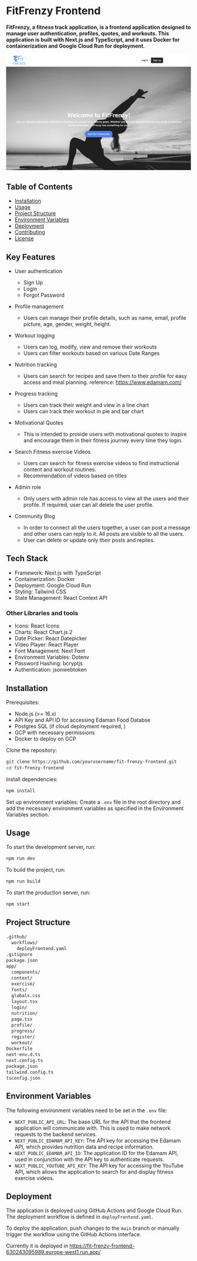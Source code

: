 # FitFrenzy Frontend

**FitFrenzy, a fitness track application, is a frontend application designed to manage user authentication, profiles, quotes, and workouts. This application is built with Next.js and TypeScript, and it uses Docker for containerization and Google Cloud Run for deployment.**

![FitFrenzy](./public/frontend.png)

## Table of Contents
- [Installation](#installation)
- [Usage](#usage)
- [Project Structure](#project-structure)
- [Environment Variables](#environment-variables)
- [Deployment](#deployment)
- [Contributing](#contributing)
- [License](#license)

## Key Features

- User authentication
  - Sign Up
  - Login
  - Forgot Password

- Profile management
  - Users can manage their profile details, such as name, email, profile picture, age, gender, weight, height.

- Workout logging
  - Users can log, modify, view and remove their workouts
  - Users can filter workouts based on various Date Ranges

- Nutrition tracking
  - Users can search for recipes and save them to their profile for easy access and meal planning.
    reference: https://www.edamam.com/

- Progress tracking
  - Users can track their weight and view in a line chart
  - Users can track their workout in pie and bar chart

- Motivational Quotes
  - This is intended to provide users with motivational quotes to inspire and encourage them in their fitness journey every time they login.

- Search Fitness exercise Videos
  - Users can search for fitness exercise videos to find instructional content and workout routines.
  - Recommendation of videos based on titles

- Admin role
    - Only users with admin role has access to view all the users and their profile. If required, user can all delete the user profile.

- Community Blog
    - In order to connect all the users together, a user can post a message and other users can reply to it.
    All posts are visible to all the users.
    - User can delete or update only their posts and replies.

## Tech Stack

- Framework: Next.js with TypeScript
- Containerization: Docker
- Deployment: Google Cloud Run
- Styling: Tailwind CSS
- State Management: React Context API

### Other Libraries and tools
- Icons: React Icons
- Charts: React Chart.js 2
- Date Picker: React Datepicker
- Video Player: React Player
- Font Management: Next Font
- Environment Variables: Dotenv
- Password Hashing: bcryptjs
- Authentication: jsonwebtoken


## Installation

Prerequisites:
- Node.js (>= 16.x)
- API Key and API ID for accessing Edaman Food Databse
- Postgres SQL
  (if cloud deployment required, )
- GCP with necessary permissions
- Docker to deploy on GCP 

Clone the repository:

```bash
git clone https://github.com/yourusername/fit-frenzy-frontend.git
cd fit-frenzy-frontend
```

Install dependencies:

```bash
npm install
```

Set up environment variables: Create a `.env` file in the root directory and add the necessary environment variables as specified in the Environment Variables section.

## Usage

To start the development server, run:

```bash
npm run dev
```

To build the project, run:

```bash
npm run build
```

To start the production server, run:

```bash
npm start
```

## Project Structure

```
.github/
  workflows/
    deployFrontend.yaml
.gitignore
package.json
app/
  components/
  context/
  exercise/
  fonts/
  globals.css
  layout.tsx
  login/
  nutrition/
  page.tsx
  profile/
  progress/
  register/
  workout/
Dockerfile
next-env.d.ts
next.config.ts
package.json
tailwind.config.ts
tsconfig.json
```

## Environment Variables

The following environment variables need to be set in the `.env` file:

- `NEXT_PUBLIC_API_URL`: The base URL for the API that the frontend application will communicate with. This is used to make network requests to the backend services.
- `NEXT_PUBLIC_EDAMAM_API_KEY`: The API key for accessing the Edamam API, which provides nutrition data and recipe information.
- `NEXT_PUBLIC_EDAMAM_API_ID`: The application ID for the Edamam API, used in conjunction with the API key to authenticate requests.
- `NEXT_PUBLIC_YOUTUBE_API_KEY`: The API key for accessing the YouTube API, which allows the application to search for and display fitness exercise videos.

## Deployment

The application is deployed using GitHub Actions and Google Cloud Run. The deployment workflow is defined in `deployFrontend.yaml`.

To deploy the application, push changes to the `main` branch or manually trigger the workflow using the GitHub Actions interface.

Currently it is deployed in https://fit-frenzy-frontend-630243095989.europe-west1.run.app/